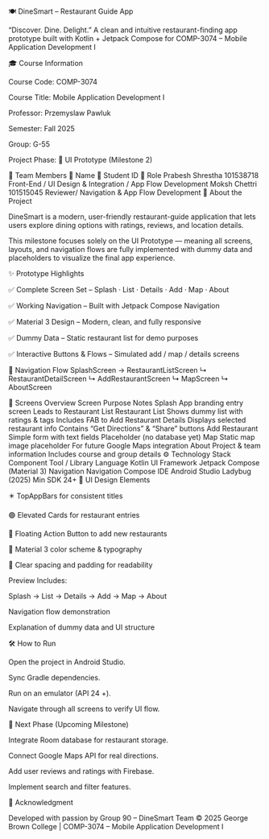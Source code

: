 🍽️ DineSmart – Restaurant Guide App

“Discover. Dine. Delight.”
A clean and intuitive restaurant-finding app prototype built with Kotlin + Jetpack Compose for COMP-3074 – Mobile Application Development I

🎓 Course Information

Course Code: COMP-3074

Course Title: Mobile Application Development I

Professor: Przemyslaw Pawluk

Semester: Fall 2025

Group: G-55

Project Phase: 🧩 UI Prototype (Milestone 2)

👥 Team Members
👤 Name	🧾 Student ID	🧩 Role
Prabesh Shrestha	101538718	Front-End / UI Design & Integration / App Flow Development
Moksh Chettri	101515045	Reviewer/ Navigation & App Flow Development
🧠 About the Project

DineSmart is a modern, user-friendly restaurant-guide application that lets users explore dining options with ratings, reviews, and location details.

This milestone focuses solely on the UI Prototype — meaning all screens, layouts, and navigation flows are fully implemented with dummy data and placeholders to visualize the final app experience.

✨ Prototype Highlights

✅ Complete Screen Set – Splash · List · Details · Add · Map · About

✅ Working Navigation – Built with Jetpack Compose Navigation

✅ Material 3 Design – Modern, clean, and fully responsive

✅ Dummy Data – Static restaurant list for demo purposes

✅ Interactive Buttons & Flows – Simulated add / map / details screens


🧭 Navigation Flow
SplashScreen → RestaurantListScreen
      ↳ RestaurantDetailScreen
      ↳ AddRestaurantScreen
      ↳ MapScreen
      ↳ AboutScreen

🧩 Screens Overview
Screen	Purpose	Notes
Splash	App branding entry screen	Leads to Restaurant List
Restaurant List	Shows dummy list with ratings & tags	Includes FAB to Add Restaurant
Details	Displays selected restaurant info	Contains “Get Directions” & “Share” buttons
Add Restaurant	Simple form with text fields	Placeholder (no database yet)
Map	Static map image placeholder	For future Google Maps integration
About	Project & team information	Includes course and group details
⚙️ Technology Stack
Component	Tool / Library
Language	Kotlin
UI Framework	Jetpack Compose (Material 3)
Navigation	Navigation Compose
IDE	Android Studio Ladybug (2025)
Min SDK	24+
🎨 UI Design Elements

✴️ TopAppBars for consistent titles

🟣 Elevated Cards for restaurant entries

🧭 Floating Action Button to add new restaurants

🌈 Material 3 color scheme & typography

💬 Clear spacing and padding for readability

Preview Includes:

Splash → List → Details → Add → Map → About

Navigation flow demonstration

Explanation of dummy data and UI structure


🛠️ How to Run

Open the project in Android Studio.

Sync Gradle dependencies.

Run on an emulator (API 24 +).

Navigate through all screens to verify UI flow.


🚀 Next Phase (Upcoming Milestone)

Integrate Room database for restaurant storage.

Connect Google Maps API for real directions.

Add user reviews and ratings with Firebase.

Implement search and filter features.

🏁 Acknowledgment

Developed with passion by Group 90 – DineSmart Team
© 2025 George Brown College | COMP-3074 – Mobile Application Development I
